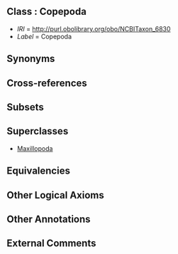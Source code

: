 
## Class : Copepoda

 * *IRI* = http://purl.obolibrary.org/obo/NCBITaxon_6830
 * *Label* = Copepoda

## Synonyms


## Cross-references


## Subsets


## Superclasses

 * [Maxillopoda](../../NCBITaxon/37/NCBITaxon_72037.md)

## Equivalencies


## Other Logical Axioms


## Other Annotations


## External Comments

